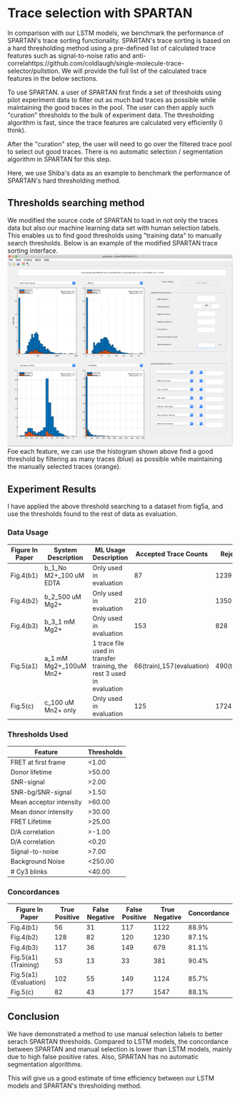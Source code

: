# Trace selection with SPARTAN

In comparison with our LSTM models, we benchmark the performance of SPARTAN's trace sorting functionality. SPARTAN's trace sorting is based on a hard thresholding method using a pre-defined list of calculated trace features such as signal-to-noise ratio and anti-correlahttps://github.com/coldlaugh/single-molecule-trace-selector/pullstion. We will provide the full list of the calculated trace features in the below sections. 

To use SPARTAN. a user of SPARTAN first finds a set of thresholds using pilot experiment data to filter out as much bad traces as possible while maintaining the good traces in the pool. The user can then apply such "curation" thresholds to the bulk of experiment data. The thresholding algorithm is fast, since the trace features are calculated very efficiently (I think). 

After the "curation" step, the user will need to go over the filtered trace pool to select out good traces. There is no automatic selection / segmentation algorithm in SPARTAN for this step.

Here, we use Shiba's data as an example to benchmark the performance of SPARTAN's hard thresholding method.

## Thresholds searching method

We modified the source code of SPARTAN to load in not only the traces data but also our machine learning data set with human selection labels. This enables us to find good thresholds using "training data" to manually search thresholds. Below is an example of the modified SPARTAN trace sorting interface. 
![SPARTAN trace sortting](finished_spartan/SPARTAN.png)
Foe each feature, we can use the histogram shown above find a good threshold by filtering as many traces (blue) as possible while maintaining the manually selected traces (orange).  

## Experiment Results
I have applied the above threshold searching to a dataset from fig5a, and use the thresholds found to the rest of data as evaluation.

### Data Usage
| Figure In Paper | System Description | ML Usage Description | Accepted Trace Counts | Rejected Traces Counts |
| ----- | ------ | ------ |  ---- | ---- |
| Fig.4(b1) | b_1_No M2+_100 uM EDTA | Only used in evaluation | 87  | 1239 |
| Fig.4(b2) | b_2_500 uM Mg2+ | Only used in evaluation| 210 | 1350 |
| Fig.4(b3) | b_3_1 mM Mg2+ | Only used in evaluation| 153 | 828 |
| Fig.5(a1) | a_1 mM Mg2+_100uM Mn2+ | 1 trace file used in transfer training, the rest 3 used in evaluation | 66(train),157(evaluation) | 490(train),1197(evaluation)|
| Fig.5(c)  | c_100 uM Mn2+ only | Only used in evaluation|125 | 1724 |

### Thresholds Used

| Feature | Thresholds |
| ------- | ---------- |
|FRET at first frame |  <1.00 |
|Donor lifetime |  >50.00 |
|SNR-signal | >2.00 |
|SNR-bg/SNR-signal |  >1.50 |
|Mean acceptor intensity |  >60.00 |
|Mean donor intensity |  >30.00 |
|FRET Lifetime |  >25.00 |
| D/A correlation |  >-1.00 |
| D/A correlation | <0.20 |
| Signal-to-noise |  >7.00 |
| Background Noise | <250.00 |
|# Cy3 blinks |  <40.00 |

### Concordances

| Figure In Paper | True Positive | False Negative | False Positive | True Negative |  Concordance | 
| --------------- | ------------- | --------------| -------------- | -------------- | ----------  |
| Fig.4(b1) |  56 | 31 | 117 | 1122 | 88.9% |
| Fig.4(b2) | 128 | 82 | 120 | 1230 |  87.1% |
| Fig.4(b3) | 117 | 36  | 149 | 679 |  81.1% |
| Fig.5(a1) (Training) | 53 | 13 | 33 | 381 |  90.4% |
| Fig.5(a1) (Evaluation) | 102 | 55 | 149 | 1124 | 85.7% |
| Fig.5(c) | 82 | 43 | 177 | 1547 | 88.1% |

## Conclusion

We have demonstrated a method to use manual selection labels to better serach SPARTAN thresholds. Compared to LSTM models, the concordance between SPARTAN and manual selection is lower than LSTM models, mainly due to high false positive rates. Also, SPARTAN has no automatic segmentation algorithms.

This will give us a good estimate of time efficiency between our LSTM models and SPARTAN's thresholding method.



